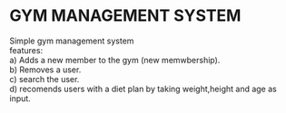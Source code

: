 # GYM MANAGEMENT SYSTEM    
Simple gym management system    
features:   
a) Adds a new member to the gym (new memwbership).  
b) Removes a user.  
c) search the user.  
d) recomends users with a diet plan by taking weight,height and age as input.  
